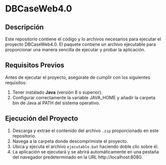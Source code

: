 # DBCaseWeb4.0
## Descripción  
Este repositorio contiene el código y lo archivos necesarios para ejecutar el proyecto DBCaseWeb4.0. El paquete contiene un archivo ejecutable para proporcionar una manera sencilla de ejecutar y probar la aplicación.

## Requisitos Previos  
Antes de ejecutar el proyecto, asegúrate de cumplir con los siguientes requisitos:  
1. Tener instalado **Java** (versión 8 o superior).  
2. Configurar correctamente la variable JAVA_HOME y añadir la carpeta bin de Java al PATH del sistema operativo.  

## Ejecución del Proyecto  
1. Descarga y extrae el contenido del archivo `.zip` proporcionado en este repositorio.  
2. Navega a la carpeta donde descomprimiste el proyecto.  
3. Ubica y ejecuta el archivo `ejecutable.bat` haciendo doble clic sobre él.  
4. La aplicación se ejecutará y se abrirá automáticamente en una pestaña del navegador predeterminado en la URL http://localhost:8080.  
